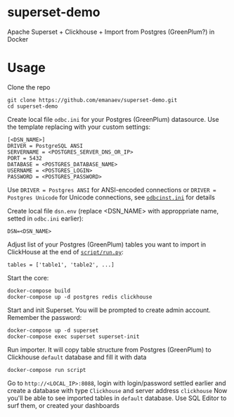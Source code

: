 # superset-demo
Apache Superset + Clickhouse + Import from Postgres (GreenPlum?) in Docker

# Usage
Clone the repo
```
git clone https://github.com/emanaev/superset-demo.git
cd superset-demo
```

Create local file `odbc.ini` for your Postgres (GreenPlum) datasource. Use the template replacing <VARIABLES> with your custom settings:
```
[<DSN_NAME>]
DRIVER = PostgreSQL ANSI
SERVERNAME = <POSTGRES_SERVER_DNS_OR_IP>
PORT = 5432
DATABASE = <POSTGRES_DATABASE_NAME>
USERNAME = <POSTGRES_LOGIN>
PASSWORD = <POSTGRES_PASSWORD>
```

Use `DRIVER = Postgres ANSI` for ANSI-encoded connections or `DRIVER = Postgres Unicode` for Unicode connections, see [`odbcinst.ini`](https://github.com/emanaev/superset-demo/blob/master/clickhouse/odbcinst.ini) for details

Create local file `dsn.env` (replace <DSN_NAME> with approppriate name, setted in `odbc.ini` earlier):
```
DSN=<DSN_NAME>
```
Adjust list of your Postgres (GreenPlum) tables you want to import in ClickHouse at the end of [`script/run.py`](https://github.com/emanaev/superset-demo/blob/master/script/run.py#L135):
```
tables = ['table1', 'table2', ...]
```
Start the core:
```
docker-compose build
docker-compose up -d postgres redis clickhouse
```
Start and init Superset. You will be prompted to create admin account. Remember the password:
```
docker-compose up -d superset
docker-compose exec superset superset-init
```
Run importer. It will copy table structure from Postgres (GreenPlum) to Clickhouse `default` database and fill it with data
```
docker-compose run script
```
Go to `http://<LOCAL_IP>:8088`, login with login/password settled earlier and create a database with type `Clickhouse` and server address `clickhouse`
Now you'll be able to see imported tables in `default` database. Use SQL Editor to surf them, or created your dashboards

